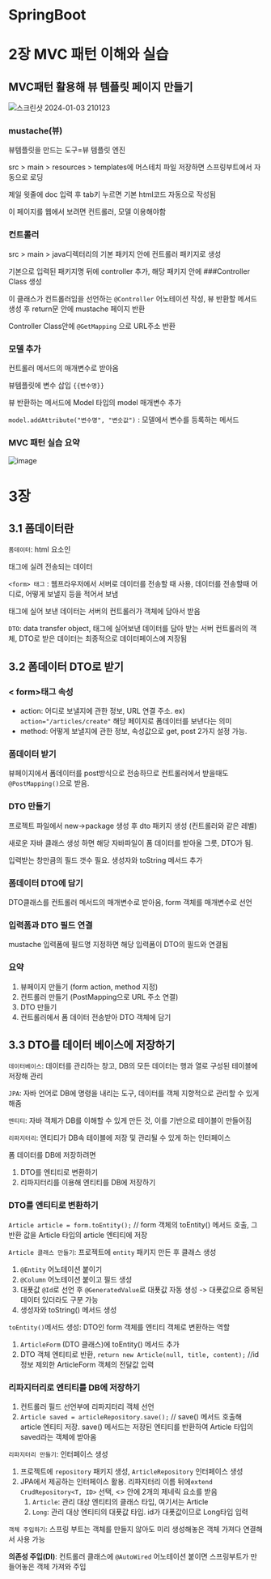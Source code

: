 # SpringBoot

# 2장 MVC 패턴 이해와 실습

## MVC패턴 활용해 뷰 템플릿 페이지 만들기

![스크린샷 2024-01-03 210123](https://github.com/suuu0719/springboot-study/assets/118423039/d821dee1-63b4-4c4c-8562-4b96671845ac)

### mustache(뷰)

뷰템플릿을 만드는 도구=뷰 템플릿 엔진

src > main > resources > templates에 머스테치 파일 저장하면 스프링부트에서 자동으로 로딩

제일 윗줄에 doc 입력 후 tab키 누르면 기본 html코드 자동으로 작성됨

이 페이지를 웹에서 보려면 컨트롤러, 모델 이용해야함

### 컨트롤러

src > main > java디렉터리의 기본 패키지 안에 컨트롤러 패키지로 생성

기본으로 입력된 패키지명 뒤에 controller  추가, 해당 패키지 안에 ###Controller Class 생성

이 클래스가 컨트롤러임을 선언하는 `@Controller` 어노테이션 작성, 뷰 반환할 메서드 생성 후 return문 안에 mustache 페이지 반환

Controller Class안에 `@GetMapping` 으로 URL주소 반환

### 모델 추가

컨트롤러 메서드의 매개변수로 받아옴

뷰템플릿에 변수 삽입 `{{변수명}}` 

뷰 반환하는 메서드에 Model 타입의 model 매개변수 추가

`model.addAttribute("변수명", "변숫값")`  : 모델에서 변수를 등록하는 메서드

### MVC 패턴 실습 요약

![image](https://github.com/suuu0719/springboot-study/assets/118423039/9ac8a6d2-5d08-47ae-af5e-9e756e9ff7c2)

# 3장

## 3.1 폼데이터란

`폼데이터`: html 요소인 <form>태그에 실려 전송되는 데이터

`<form> 태그` : 웹프라우저에서 서버로 데이터를 전송할 때 사용, 데이터를 전송할때 어디로, 어떻게 보낼지 등을 적어서 보냄
<form>태그에 실어 보낸 데이터는 서버의 컨트롤러가 객체에 담아서 받음

`DTO`: data transfer object, <form>태그에 실어보낸 데이터를 담아 받는 서버 컨트롤러의 객체, DTO로 받은 데이터는 최종적으로 데이터페이스에 저장됨

## 3.2 폼데이터 DTO로 받기

### < form>태그 속성

- action: 어디로 보낼지에 관한 정보, URL 연결 주소. ex) `action="/articles/create"` 해당 페이지로 폼데이터를 보낸다는 의미
- method: 어떻게 보낼지에 관한 정보, 속성값으로 get, post 2가지 설정 가능.

### 폼데이터 받기

뷰페이지에서 폼데이터를 post방식으로 전송하므로 컨트롤러에서 받을때도 `@PostMapping()`으로 받음.

### DTO 만들기

프로젝트 파일에서 new→package 생성 후 dto 패키지 생성 (컨트롤러와 같은 레벨)

새로운 자바 클래스 생성 하면 해당 자바파일이 폼 데이터를 받아올 그릇, DTO가 됨.

입력받는 창만큼의 필드 갯수 필요. 생성자와 toString 메서드 추가

### 폼데이터 DTO에 담기

DTO클래스를 컨트롤러 메서드의 매개변수로 받아옴, form 객체를 매개변수로 선언

### 입력폼과 DTO 필드 연결

mustache 입력폼에 필드명 지정하면 해당 입력폼이 DTO의 필드와 연결됨

### 요약

1. 뷰페이지 만들기 (form action, method 지정)
2. 컨트롤러 만들기 (PostMapping으로 URL 주소 연결)
3. DTO 만들기
4. 컨트롤러에서 폼 데이터 전송받아 DTO 객체에 담기

## 3.3 DTO를 데이터 베이스에 저장하기

`데이터베이스`: 데이터를 관리하는 창고, DB의 모든 데이터는 행과 열로 구성된 테이블에 저장해 관리

`JPA`: 자바 언어로 DB에 명령을 내리는 도구, 데이터를 객체 지향적으로 관리할 수 있게 해줌

`엔티티`: 자바 객체가 DB를 이해할 수 있게 만든 것, 이를 기반으로 테이블이 만들어짐

`리파지터리`: 엔티티가 DB속 테이블에 저장 및 관리될 수 있게 하는 인터페이스

폼 데이터를 DB에 저장하려면
1. DTO를 엔티티로 변환하기
2. 리파지터리를 이용해 엔티티를 DB에 저장하기

### DTO를 엔티티로 변환하기
`Article article = form.toEntity();` // form 객체의 toEntity() 메서드 호출, 그 반환 값을 Article 타입의 article 엔티티에 저장

`Article 클래스 만들기`: 프로젝트에 `entity` 패키지 만든 후 클래스 생성
1. `@Entity` 어노테이션 붙이기
2. `@Column` 어노테이션 붙이고 필드 생성
3. 대푯값 `@Id`로 선언 후 `@GeneratedValue`로 대푯값 자동 생성 -> 대푯값으로 중복된 데이터 있더라도 구분 가능
4. 생성자와 toString() 메서드 생성

`toEntity()`메서드 생성: DTO인 form 객체를 엔티티 객체로 변환하는 역할
1. `ArticleForm` (DTO 클래스)에 toEntity() 메서드 추가
2. DTO 객체 엔티티로 반환, `return new Article(null, title, content);` //id정보 제외한 ArticleForm 객체의 전달값 입력

### 리파지터리로 엔티티를 DB에 저장하기
1. 컨트롤러 필드 선언부에 리파지터리 객체 선언
2. `Article saved = articleRepository.save();` // save() 메서드 호출해 article 엔티티 저장. save() 메서드는 저장된 엔티티를 반환하여 Article 타입의 saved라는 객체에 받아옴 

`리파지터리 만들기`: 인터페이스 생성

1. 프로젝트에 `repository` 패키지 생성, `ArticleRepository` 인터페이스 생성
2. JPA에서 제공하는 인터페이스 활용. 리파지터리 이름 뒤에`extend CrudRepository<T, ID>` 선택, <> 안에 2개의 제네릭 요소를 받음
   1. `Article`: 관리 대상 엔티티의 클래스 타입, 여기서는 Article
   2. `Long`: 관리 대상 엔티티의 대푯값 타입. id가 대푯값이므로 Long타입 입력

`객체 주입하기`: 스프링 부트는 객체를 만들지 않아도 미리 생성해놓은 객체 가져다 연결해서 사용 가능

**의존성 주입(DI)**: 컨트롤러 클래스에 `@AutoWired` 어노테이션 붙이면 스프링부트가 만들어놓은 객체 가져와 주입
